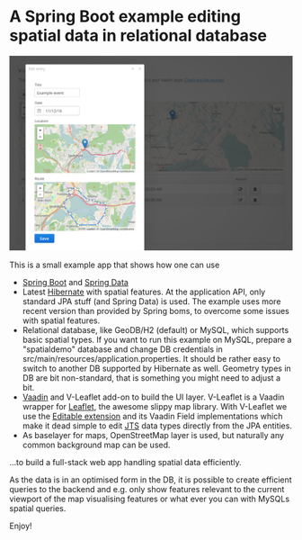 # A Spring Boot example editing spatial data in relational database

![Alt text](./screenshot.png?raw=true "Screenshot")

This is a small example app that shows how one can use

 * [Spring Boot](http://projects.spring.io/spring-boot/) and [Spring Data](http://projects.spring.io/spring-data/)
 * Latest [Hibernate](http://hibernate.org/orm/) with spatial features. At the application API, only standard JPA stuff (and Spring Data) is used. The example uses more recent version than provided by Spring boms, to overcome some issues with spatial features.
 * Relational database, like GeoDB/H2 (default) or MySQL, which supports basic spatial types. If you want to run this example on MySQL, prepare a "spatialdemo" database and change DB credentials in src/main/resources/application.properties. It should be rather easy to switch to another DB supported by Hibernate as well. Geometry types in DB are bit non-standard, that is something you might need to adjust a bit.
 * [Vaadin](https://vaadin.com/framework) and V-Leaflet add-on to build the UI layer. V-Leaflet is a Vaadin wrapper for [Leaflet](http://leafletjs.com), the awesome slippy map library. With V-Leaflet we use the [Editable extension](https://vaadin.com/directory#!addon/v-leaflet-editable) and its Vaadin Field implementations which make it dead simple to edit [JTS](http://tsusiatsoftware.net/jts/main.html) data types directly from the JPA entities. 
 * As baselayer for maps, OpenStreetMap layer is used, but naturally any common background map can be used.

...to build a full-stack web app handling spatial data efficiently.

As the data is in an optimised form in the DB, it is possible to create efficient queries to the backend and e.g. only show features relevant to the current viewport of the map visualising features or what ever you can with MySQLs spatial queries.

Enjoy!
